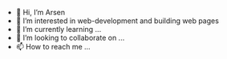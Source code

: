 - 👋 Hi, I’m Arsen
- 👀 I’m interested in web-development and building web pages
- 🌱 I’m currently learning ...
- 💞️ I’m looking to collaborate on ...
- 📫 How to reach me ...

<!---
Arsen19963/Arsen19963 is a ✨ special ✨ repository because its `README.md` (this file) appears on your GitHub profile.
You can click the Preview link to take a look at your changes.
--->
